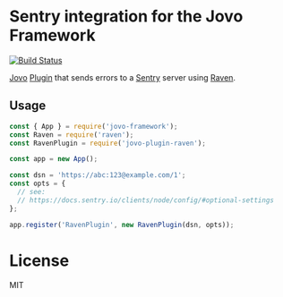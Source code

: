 # Sentry integration for the Jovo Framework

[![Build Status](https://travis-ci.org/cellular/jovo-plugin-raven.svg?branch=master)](https://travis-ci.org/cellular/jovo-plugin-raven)

[Jovo](https://www.jovo.tech/) [Plugin](https://www.jovo.tech/docs/advanced#plugins) that sends errors to a [Sentry](https://github.com/getsentry/sentry) server using [Raven](https://github.com/getsentry/raven-node).

## Usage

```js
const { App } = require('jovo-framework');
const Raven = require('raven');
const RavenPlugin = require('jovo-plugin-raven');

const app = new App();

const dsn = 'https://abc:123@example.com/1';
const opts = {
  // see:
  // https://docs.sentry.io/clients/node/config/#optional-settings
};

app.register('RavenPlugin', new RavenPlugin(dsn, opts));
```

# License

MIT